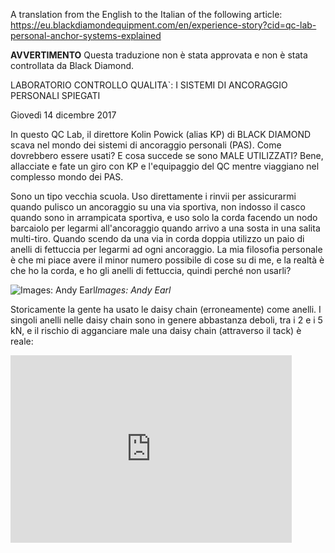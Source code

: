 A translation from the English to the Italian of the following article:
https://eu.blackdiamondequipment.com/en/experience-story?cid=qc-lab-personal-anchor-systems-explained

**AVVERTIMENTO**
Questa traduzione non è stata approvata e non è stata controllata da Black Diamond.

LABORATORIO CONTROLLO QUALITA`: I SISTEMI DI ANCORAGGIO PERSONALI SPIEGATI

Giovedì 14 dicembre 2017

In questo QC Lab, il direttore Kolin Powick (alias KP) di BLACK DIAMOND scava nel mondo dei sistemi di ancoraggio personali (PAS). Come dovrebbero essere usati? E cosa succede se sono MALE UTILIZZATI? Bene, allacciate e fate un giro con KP e l'equipaggio del QC mentre viaggiano nel complesso mondo dei PAS.

Sono un tipo vecchia scuola. Uso direttamente i rinvii per assicurarmi quando pulisco un ancoraggio su una via sportiva, non indosso il casco quando sono in arrampicata sportiva, e uso solo la corda facendo un nodo barcaiolo per legarmi all'ancoraggio quando arrivo a una sosta in una salita multi-tiro. Quando scendo da una via in corda doppia utilizzo un paio di anelli di fettuccia per legarmi ad ogni ancoraggio. La mia filosofia personale è che mi piace avere il minor numero possibile di cose su di me, e la realtà è che ho la corda, e ho gli anelli di fettuccia, quindi perché non usarli?

![Images: Andy Earl](https://eu.blackdiamondequipment.com/on/demandware.static/-/Library-Sites-SharedLibrary/default/dwa8f02f04/images/Experience/QC_Lab/personal_anchor_system/PAS.1.jpg)*Images: Andy Earl*

Storicamente la gente ha usato le daisy chain (erroneamente) come anelli. I singoli anelli nelle daisy chain sono in genere abbastanza deboli, tra i 2 e i 5 kN, e il rischio di agganciare male una daisy chain (attraverso il tack) è reale:

<iframe width="450" height="300" src="https://www.youtube.com/embed/Q0J9dB0AKlU" frameborder="0" gesture="media" allow="encrypted-media" allowfullscreen></iframe>
